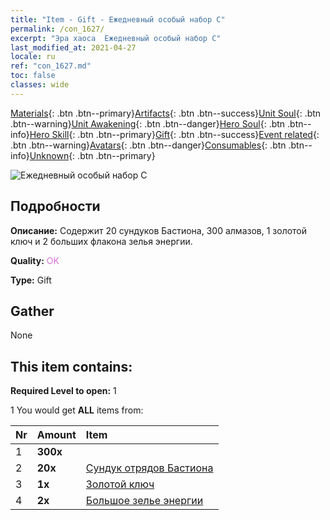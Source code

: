 ```yaml
---
title: "Item - Gift - Ежедневный особый набор С"
permalink: /con_1627/
excerpt: "Эра хаоса  Ежедневный особый набор С"
last_modified_at: 2021-04-27
locale: ru
ref: "con_1627.md"
toc: false
classes: wide
---
```

 [Materials](/ItemsRU/){: .btn .btn--primary}[Artifacts](/ItemsRU/Artifacts/){: .btn .btn--success}[Unit Soul](/ItemsRU/UnitSoul/){: .btn .btn--warning}[Unit Awakening](/ItemsRU/UnitAwakening/){: .btn .btn--danger}[Hero Soul](/ItemsRU/HeroSoul/){: .btn .btn--info}[Hero Skill](/ItemsRU/HeroSkill/){: .btn .btn--primary}[Gift](/ItemsRU/Gift/){: .btn .btn--success}[Event related](/ItemsRU/Events/){: .btn .btn--warning}[Avatars](/ItemsRU/Avatars/){: .btn .btn--danger}[Consumables](/ItemsRU/Consumables/){: .btn .btn--info}[Unknown](/ItemsRU/Unknown/){: .btn .btn--primary}

 ![Ежедневный особый набор С](/images/t/i_907221.png)

## Подробности
 **Описание:** Содержит 20 сундуков Бастиона, 300 алмазов, 1 золотой ключ и 2 больших флакона зелья энергии.

 **Quality:** <span style="color: #DA70D6">OK</span>

 **Type:** Gift

## Gather

  None

## This item contains:

 **Required Level to open:** 1

 1 You would get **ALL** items  from:

  | Nr | Amount |     Item    |
  |:---|:-------|:------------|
  | 1 |  **300x** | <i class="fas fa-gem"/> |  | 
  | 2 |  **20x** | [Сундук отрядов Бастиона](/ItemsRU/con_1270/) |  | 
  | 3 |  **1x** | [Золотой ключ](/ItemsRU/con_783/) |  | 
  | 4 |  **2x** | [Большое зелье энергии](/ItemsRU/con_706/) |  | 
